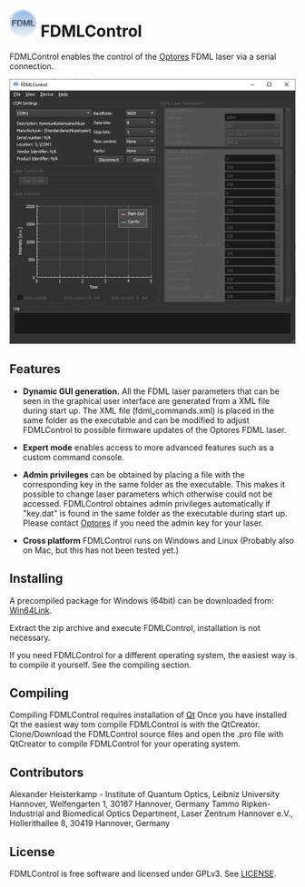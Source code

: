 # ![FDMLControl_logo](images/FDMLControl_icon.png) FDMLControl

FDMLControl enables the control of the [Optores](https://www.optores.com/) FDML laser via a serial connection.

<!-- this is a
comment - with hyphen -->

<p align="center">
  <img src="images/FDMLConrol_screenshotWin10.png">
</p>


Features
--------

* **Dynamic GUI generation.**  All the FDML laser parameters that can be seen in the graphical user interface are generated from a XML file during start up. The XML file (fdml_commands.xml) is placed in the same folder as the executable and can be modified to adjust FDMLControl to possible firmware updates of the Optores FDML laser.

* **Expert mode** enables access to more advanced features such as a custom command console. 

* **Admin privileges** can be obtained by placing a file with the corresponding key in the same folder as the executable. This makes it possible to change laser parameters which otherwise could not be accessed. FDMLControl obtaines admin privileges automatically if "key.dat" is found in the same folder as the executable during start up. Please contact [Optores](https://www.optores.com/) if you need the admin key for your laser. 

* **Cross platform** FDMLControl runs on Windows and Linux (Probably also on Mac, but this has not been tested yet.)


Installing
----------

A precompiled package for Windows (64bit) can be downloaded from:
[Win64Link](https://.....).

Extract the zip archive and execute FDMLControl, installation is not necessary.

If you need FDMLControl for a different operating system, the easiest way is to compile it yourself. See the compiling section.

Compiling
---------

Compiling FDMLControl requires installation of [Qt](https://www.qt.io/) Once you have installed Qt the easiest way tom compile
FDMLControl is with the QtCreator. Clone/Download the FDMLControl source files and open the .pro file with QtCreator to compile FDMLControl for your operating system. 

Contributors
--------------------

Alexander Heisterkamp - Institute of Quantum Optics, Leibniz University Hannover, Welfengarten 1, 30167 Hannover,
Germany
Tammo Ripken-  Industrial and Biomedical Optics Department, Laser Zentrum Hannover e.V., Hollerithallee 8,
30419 Hannover, Germany


## License
FDMLControl is free software and licensed under GPLv3. See [LICENSE](LICENSE).
